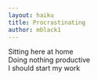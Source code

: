 ```yaml
---
layout: haiku
title: Procrastinating
author: mblack1
---
```


Sitting here at home<br>
Doing nothing productive<br>
I should start my work<br>